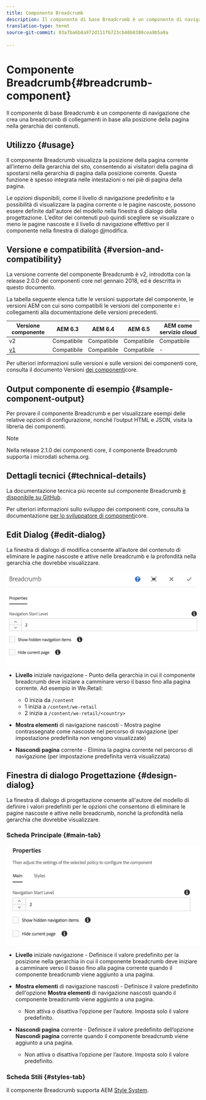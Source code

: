 ```yaml
---
title: Componente Breadcrumb
description: Il componente di base Breadcrumb è un componente di navigazione che crea una breadcrumb di collegamenti in base alla posizione della pagina nella gerarchia dei contenuti.
translation-type: tm+mt
source-git-commit: 93a7ba6b8a972d111fb723cb40b0380cea9b5a9a

---
```



# Componente Breadcrumb{#breadcrumb-component}

Il componente di base Breadcrumb è un componente di navigazione che crea una breadcrumb di collegamenti in base alla posizione della pagina nella gerarchia dei contenuti.

## Utilizzo {#usage}

Il componente Breadcrumb visualizza la posizione della pagina corrente all’interno della gerarchia del sito, consentendo ai visitatori della pagina di spostarsi nella gerarchia di pagina dalla posizione corrente. Questa funzione è spesso integrata nelle intestazioni o nei piè di pagina della pagina.

Le opzioni disponibili, come il livello di navigazione predefinito e la possibilità di visualizzare la pagina corrente o le pagine nascoste, possono essere definite dall&#39;autore del modello nella finestra di dialogo [](#design-dialog)della progettazione. L’editor dei contenuti può quindi scegliere se visualizzare o meno le pagine nascoste e il livello di navigazione effettivo per il componente nella finestra di dialogo [di](#edit-dialog)modifica.

## Versione e compatibilità {#version-and-compatibility}

La versione corrente del componente Breadcrumb è v2, introdotta con la release 2.0.0 dei componenti core nel gennaio 2018, ed è descritta in questo documento.

La tabella seguente elenca tutte le versioni supportate del componente, le versioni AEM con cui sono compatibili le versioni del componente e i collegamenti alla documentazione delle versioni precedenti.

| Versione componente | AEM 6.3 | AEM 6.4 | AEM 6.5 | AEM come servizio cloud |
|--- |--- |--- |--- |---|
| v2 | Compatibile | Compatibile | Compatibile | Compatibile |
| [v1](v1/breadcrumb-v1.md) | Compatibile | Compatibile | Compatibile | - |

Per ulteriori informazioni sulle versioni e sulle versioni dei componenti core, consulta il documento Versioni [dei componenti](/help/versions.md)core.

## Output componente di esempio {#sample-component-output}

Per provare il componente Breadcrumb e per visualizzare esempi delle relative opzioni di configurazione, nonché l’output HTML e JSON, visita la libreria [](https://adobe.com/go/aem_cmp_library_breadcrumb)dei componenti.

>[!NOTE]
>
>Nella release 2.1.0 dei componenti core, il componente Breadcrumb supporta i microdati [](https://schema.org/BreadcrumbList)schema.org.

## Dettagli tecnici {#technical-details}

La documentazione tecnica più recente sul componente Breadcrumb [è disponibile su GitHub](https://adobe.com/go/aem_cmp_tech_breadcrumb_v2).

Per ulteriori informazioni sullo sviluppo dei componenti core, consulta la documentazione [per lo sviluppatore di componenti](/help/developing/overview.md)core.

## Edit Dialog {#edit-dialog}

La finestra di dialogo di modifica consente all’autore del contenuto di eliminare le pagine nascoste e attive nelle breadcrumb e la profondità nella gerarchia che dovrebbe visualizzare.

![](/help/assets/screen_shot_2018-01-12at124250.png)

* **Livello** iniziale navigazione - Punto della gerarchia in cui il componente breadcrumb deve iniziare a camminare verso il basso fino alla pagina corrente. Ad esempio in We.Retail:

   * 0 inizia da `/content`
   * 1 inizia a `/content/we-retail`
   * 2 inizia a `/content/we-retail/<country>`

* **Mostra elementi** di navigazione nascosti - Mostra pagine contrassegnate come nascoste nel percorso di navigazione (per impostazione predefinita non vengono visualizzate)
* **Nascondi pagina** corrente - Elimina la pagina corrente nel percorso di navigazione (per impostazione predefinita verrà visualizzata)

## Finestra di dialogo Progettazione {#design-dialog}

La finestra di dialogo di progettazione consente all&#39;autore del modello di definire i valori predefiniti per le opzioni che consentono di eliminare le pagine nascoste e attive nelle breadcrumb, nonché la profondità nella gerarchia che dovrebbe visualizzare.

### Scheda Principale {#main-tab}

![](/help/assets/screen_shot_2018-01-12at124437.png)

* **Livello** iniziale navigazione - Definisce il valore predefinito per la posizione nella gerarchia in cui il componente breadcrumb deve iniziare a camminare verso il basso fino alla pagina corrente quando il componente breadcrumb viene aggiunto a una pagina.
* **Mostra elementi** di navigazione nascosti - Definisce il valore predefinito dell&#39;opzione **Mostra elementi** di navigazione nascosti quando il componente breadcrumb viene aggiunto a una pagina.

   * Non attiva o disattiva l’opzione per l’autore. Imposta solo il valore predefinito.

* **Nascondi pagina** corrente - Definisce il valore predefinito dell’opzione **Nascondi pagina** corrente quando il componente breadcrumb viene aggiunto a una pagina.

   * Non attiva o disattiva l’opzione per l’autore. Imposta solo il valore predefinito.

### Scheda Stili {#styles-tab}

Il componente Breadcrumb supporta AEM [Style System](/help/get-started/authoring.md#component-styling).
